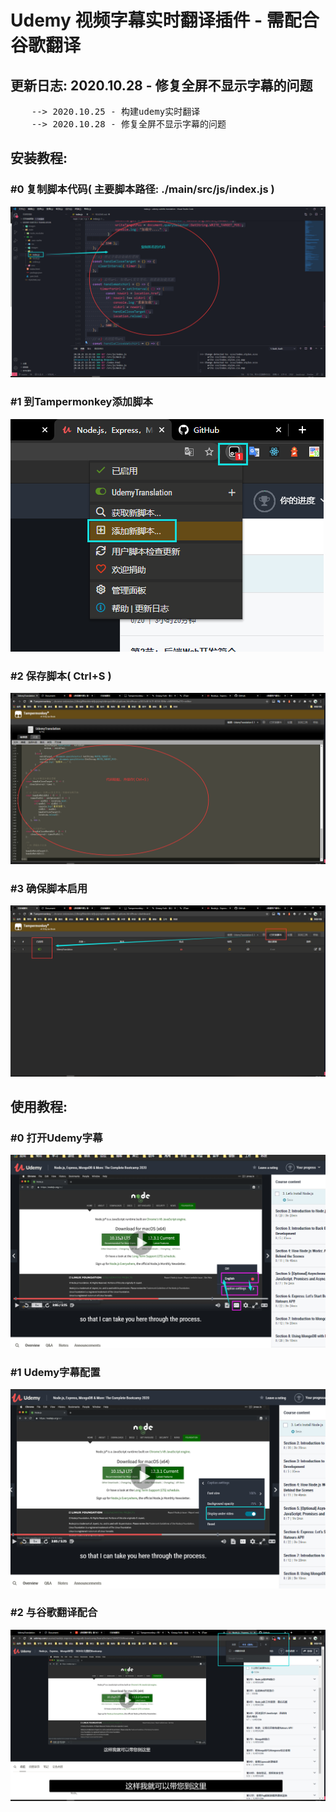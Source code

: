 <h1> Udemy 视频字幕实时翻译插件 - 需配合谷歌翻译 </h1>
<h2> 更新日志: 2020.10.28 - 修复全屏不显示字幕的问题 </h2>
<pre>
    --> 2020.10.25 - 构建udemy实时翻译
    --> 2020.10.28 - 修复全屏不显示字幕的问题
</pre>

<h2> 安装教程: </h2>

<h3> #0 复制脚本代码( 主要脚本路径: ./main/src/js/index.js ) </h3>
<img src="./images/00.png" alt="复制脚本代码" >

<h3> #1 到Tampermonkey添加脚本 </h3>
<img src="./images/11.png" alt="到Tampermonkey添加脚本" >

<h3> #2 保存脚本( Ctrl+S ) </h3>
<img src="./images/22.png" alt="保存脚本" >

<h3> #3 确保脚本启用 </h3>
<img src="./images/33.png" alt="确保脚本启用" >

<h2> 使用教程: </h2>

<h3> #0 打开Udemy字幕 </h3>
<img src="./images/0.png" alt="打开Udemy字幕" >

<h3> #1 Udemy字幕配置 </h3>
<img src="./images/1.png" alt="Udemy字幕配置" >

<h3> #2 与谷歌翻译配合 </h3>
<img src="./images/3.png" alt="与谷歌翻译配合" >
